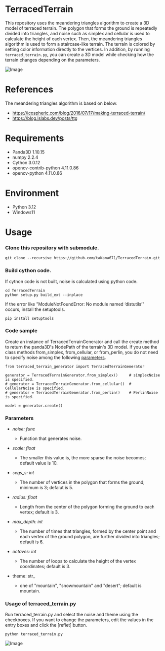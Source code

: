 # TerracedTerrain

This repository uses the meandering triangles algorithm to create a 3D model of terraced terrain. 
The polygon that forms the ground is repeatedly divided into triangles, and noise such as simplex and cellular is used to calculate the height of each vertex. 
Then, the meandering triangles algorithm is used to form a staircase-like terrain.
The terrain is colored by setting color information directly to the vertices.
In addition, by running `terraced_terrain.py`, you can create a 3D model while checking how the terrain changes depending on the parameters.

![Image](https://github.com/user-attachments/assets/9de4eeef-a28e-41b7-ab28-04bae225088d)

# References

The meandering triangles algorithm is based on below:
* https://icospheric.com/blog/2016/07/17/making-terraced-terrain/
* https://blog.lslabs.dev/posts/ttg
  
# Requirements

* Panda3D 1.10.15
* numpy 2.2.4
* Cython 3.0.12
* opencv-contrib-python 4.11.0.86
* opencv-python 4.11.0.86
  
# Environment

* Python 3.12
* Windows11

# Usage

### Clone this repository with submodule.
```
git clone --recursive https://github.com/taKana671/TerracedTerrain.git
```

### Build cython code.

If cytnon code is not built, noise is calculated using python code.
```
cd TerracedTerrain
python setup.py build_ext --inplace
```

If the error like "ModuleNotFoundError: No module named ‘distutils’" occurs, install the setuptools.
```
pip install setuptools
```

### Code sample

Create an instance of TerracedTerrainGenerator and call the create method to return the panda3D's NodePath of the terrain's 3D model. 
If you use the class methods from_simplex, from_cellular, or from_perlin, you do not need to specify noise among the following [parameters](#parameters).

```
from terraced_terrain_generator import TerracedTerrainGenerator

generator = TerracedTerrainGenerator.from_simplex()     # simplexNoise is specified.
# generator = TerracedTerrainGenerator.from_cellular()  # CellularNoise is specified.
# generator = TerracedTerrainGenerator.from_perlin()    # PerlinNoise is specified.

model = generator.create()
```

### Parameters

* _noise: func_
  * Function that generates noise.

* _scale: float_
  * The smaller this value is, the more sparse the noise becomes; default value is 10.
    
* _segs_s: int_
  * The number of vertices in the polygon that forms the ground; minimum is 3; defalut is 5.

* _radius: float_
  * Length from the center of the polygon forming the ground to each vertex; default is 3.

* _max_depth: int_
  * The number of times that triangles, formed by the center point and each vertex of the ground polygon, are further divided into triangles; default is 6.

* _octaves: int_
  * The number of loops to calculate the height of the vertex coordinates; default is 3.

* theme: str_
  * one of "mountain", "snowmountain" and "desert"; default is mountain.
 
### Usage of terraced_terrain.py

Run terraced_terrain.py and select the noise and theme using the checkboxes. 
If you want to change the parameters, edit the values in the entry boxes and click the [reflet] button.

```
python terraced_terrain.py
```

![Image](https://github.com/user-attachments/assets/d1f98aab-b113-4be0-b50a-4e79d49bc580)

